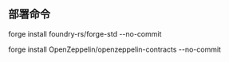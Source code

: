 ## 部署命令

forge install foundry-rs/forge-std --no-commit

forge install OpenZeppelin/openzeppelin-contracts --no-commit